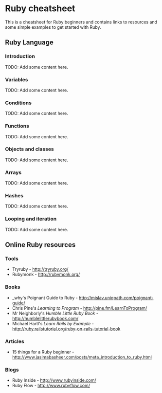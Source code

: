 
# Ruby cheatsheet

This is a cheatsheet for Ruby beginners and contains links to resources and
some simple examples to get started with Ruby.

## Ruby Language

### Introduction

TODO: Add some content here.

### Variables

TODO: Add some content here.

### Conditions 

TODO: Add some content here.

### Functions

TODO: Add some content here.

### Objects and classes

TODO: Add some content here.

### Arrays

TODO: Add some content here.

### Hashes

TODO: Add some content here.

### Looping and iteration

TODO: Add some content here.

## Online Ruby resources

### Tools

* Tryruby - http://tryruby.org/
* Rubymonk - http://rubymonk.org/

### Books

* _why's Poignant Guide to Ruby - http://mislav.uniqpath.com/poignant-guide/
* Chris Pine's _Learning to Program_ - http://pine.fm/LearnToProgram/
* Mr Neighborly's _Humble Little Ruby Book_ - http://humblelittlerubybook.com/
* Michael Hartl's _Learn Rails by Example_ - http://ruby.railstutorial.org/ruby-on-rails-tutorial-book

### Articles

* 15 things for a Ruby beginner - http://www.jasimabasheer.com/posts/meta_introduction_to_ruby.html

### Blogs

* Ruby Inside - http://www.rubyinside.com/
* Ruby Flow - http://www.rubyflow.com/